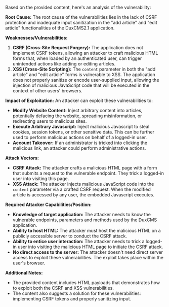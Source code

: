 Based on the provided content, here's an analysis of the vulnerability:

**Root Cause:**
The root cause of the vulnerabilities lies in the lack of CSRF protection and inadequate input sanitization in the "add article" and "edit article" functionalities of the DuxCMS2.1 application.

**Weaknesses/Vulnerabilities:**
1. **CSRF (Cross-Site Request Forgery):** The application does not implement CSRF tokens, allowing an attacker to craft malicious HTML forms that, when loaded by an authenticated user, can trigger unintended actions like adding or editing articles.
2. **XSS (Cross-Site Scripting):** The `content` parameter in both the "add article" and "edit article" forms is vulnerable to XSS. The application does not properly sanitize or encode user-supplied input, allowing the injection of malicious JavaScript code that will be executed in the context of other users' browsers.

**Impact of Exploitation:**
An attacker can exploit these vulnerabilities to:
* **Modify Website Content:**  Inject arbitrary content into articles, potentially defacing the website, spreading misinformation, or redirecting users to malicious sites.
* **Execute Arbitrary Javascript:** Inject malicious Javascript to steal cookies, session tokens, or other sensitive data. This can be further used to perform malicious actions on behalf of a logged-in user.
* **Account Takeover:** If an administrator is tricked into clicking the malicious link, an attacker could perform administrative actions.

**Attack Vectors:**
* **CSRF Attack:** The attacker crafts a malicious HTML page with a form that submits a request to the vulnerable endpoint. They trick a logged-in user into visiting this page.
* **XSS Attack:** The attacker injects malicious JavaScript code into the `content` parameter via a crafted CSRF request.  When the modified article is accessed by any user, the embedded Javascript executes.

**Required Attacker Capabilities/Position:**
* **Knowledge of target application:** The attacker needs to know the vulnerable endpoints, parameters and methods used by the DuxCMS application.
* **Ability to host HTML:** The attacker must host the malicious HTML on a publicly accessible server to conduct the CSRF attack.
* **Ability to entice user interaction:** The attacker needs to trick a logged-in user into visiting the malicious HTML page to initiate the CSRF attack.
* **No direct access to the server:** The attacker doesn't need direct server access to exploit these vulnerabilities. The exploit takes place within the user's browser.

**Additional Notes:**
* The provided content includes HTML payloads that demonstrates how to exploit both the CSRF and XSS vulnerabilities.
* The content also suggests a solution for these vulnerabilities: implementing CSRF tokens and properly sanitizing input.